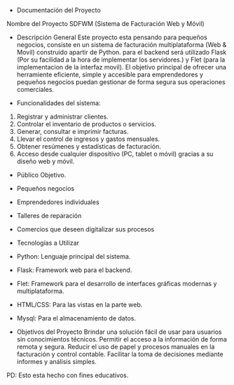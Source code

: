 - Documentación del Proyecto

Nombre del Proyecto
SDFWM (Sistema de Facturación Web y Móvil)

- Descripción General
Este proyecto esta pensando para pequeños negocios, consiste en un sistema de facturación multiplataforma (Web & Movil) construido apartir de Python. para el backend será utilizado Flask (Por su facilidad a la hora de implementar los servidores.) y Flet (para la implementacion de la interfaz movil). El objetivo principal de ofrecer una herramiente eficiente, simple y accesible para emprendedores y pequeños negocios puedan gestionar de forma segura sus operaciones comerciales.


- Funcionalidades del sistema:

1. Registrar y administrar clientes.
2. Controlar el inventario de productos o servicios.
3. Generar, consultar e imprimir facturas.
4. Llevar el control de ingresos y gastos mensuales.
5. Obtener resúmenes y estadísticas de facturación.
6. Acceso desde cualquier dispositivo (PC, tablet o móvil) gracias a su diseño web y móvil.

- Público Objetivo. 
- Pequeños negocios
- Emprendedores individuales
- Talleres de reparación
- Comercios que deseen digitalizar sus procesos

- Tecnologías  a Utilizar
- Python: Lenguaje principal del sistema.
- Flask: Framework web para el backend.
- Flet: Framework para el desarrollo de interfaces gráficas modernas y multiplataforma.
- HTML/CSS: Para las vistas en la parte web.
- Mysql: Para el almacenamiento de datos.

- Objetivos del Proyecto
Brindar una solución fácil de usar para usuarios sin conocimientos técnicos.
Permitir el acceso a la información de forma remota y segura.
Reducir el uso de papel y procesos manuales en la facturación y control contable.
Facilitar la toma de decisiones mediante informes y análisis simples.

PD: Esto esta hecho con fines educativos.